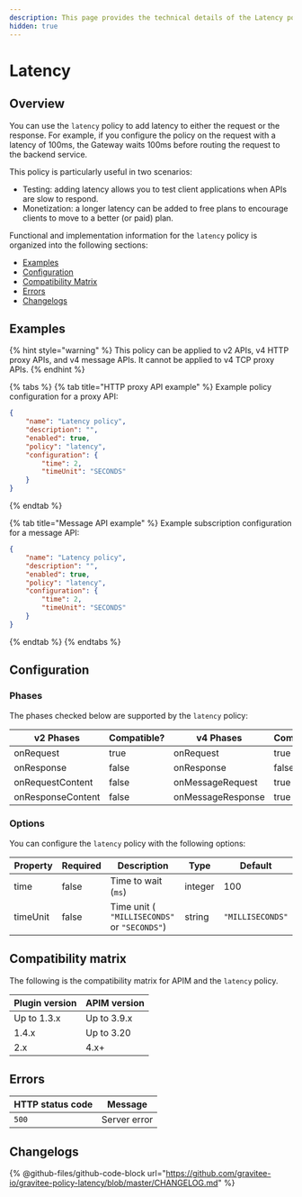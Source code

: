 ```yaml
---
description: This page provides the technical details of the Latency policy
hidden: true
---
```


# Latency

## Overview

You can use the `latency` policy to add latency to either the request or the response. For example, if you configure the policy on the request with a latency of 100ms, the Gateway waits 100ms before routing the request to the backend service.

This policy is particularly useful in two scenarios:

* Testing: adding latency allows you to test client applications when APIs are slow to respond.
* Monetization: a longer latency can be added to free plans to encourage clients to move to a better (or paid) plan.

Functional and implementation information for the `latency` policy is organized into the following sections:

* [Examples](latency.md#examples)
* [Configuration](latency.md#configuration)
* [Compatibility Matrix](latency.md#compatibility-matrix)
* [Errors](latency.md#errors)
* [Changelogs](latency.md#changelogs)

## Examples

{% hint style="warning" %}
This policy can be applied to v2 APIs, v4 HTTP proxy APIs, and v4 message APIs. It cannot be applied to v4 TCP proxy APIs.
{% endhint %}

{% tabs %}
{% tab title="HTTP proxy API example" %}
Example policy configuration for a proxy API:

```json
{
    "name": "Latency policy",
    "description": "",
    "enabled": true,
    "policy": "latency",
    "configuration": {
        "time": 2,
        "timeUnit": "SECONDS"
    }
}
```
{% endtab %}

{% tab title="Message API example" %}
Example subscription configuration for a message API:

```json
{
    "name": "Latency policy",
    "description": "",
    "enabled": true,
    "policy": "latency",
    "configuration": {
        "time": 2,
        "timeUnit": "SECONDS"
    }
}
```
{% endtab %}
{% endtabs %}

## Configuration

### Phases

The phases checked below are supported by the `latency` policy:

<table data-full-width="false"><thead><tr><th width="209">v2 Phases</th><th width="139" data-type="checkbox">Compatible?</th><th width="199.41136671177264">v4 Phases</th><th data-type="checkbox">Compatible?</th></tr></thead><tbody><tr><td>onRequest</td><td>true</td><td>onRequest</td><td>true</td></tr><tr><td>onResponse</td><td>false</td><td>onResponse</td><td>false</td></tr><tr><td>onRequestContent</td><td>false</td><td>onMessageRequest</td><td>true</td></tr><tr><td>onResponseContent</td><td>false</td><td>onMessageResponse</td><td>true</td></tr></tbody></table>

### Options

You can configure the `latency` policy with the following options:

<table><thead><tr><th width="116">Property</th><th width="105" data-type="checkbox">Required</th><th width="274">Description</th><th width="100">Type</th><th>Default</th></tr></thead><tbody><tr><td>time</td><td>false</td><td>Time to wait (<code>ms</code>)</td><td>integer</td><td>100</td></tr><tr><td>timeUnit</td><td>false</td><td>Time unit ( <code>"MILLISECONDS"</code> or <code>"SECONDS"</code>)</td><td>string</td><td><code>"MILLISECONDS"</code></td></tr></tbody></table>

## Compatibility matrix

The following is the compatibility matrix for APIM and the `latency` policy.

| Plugin version | APIM version |
| -------------- | ------------ |
| Up to 1.3.x    | Up to 3.9.x  |
| 1.4.x          | Up to 3.20   |
| 2.x            | 4.x+         |

## Errors

<table data-full-width="false"><thead><tr><th>HTTP status code</th><th>Message</th></tr></thead><tbody><tr><td><code>500</code></td><td>Server error</td></tr></tbody></table>

## Changelogs

{% @github-files/github-code-block url="https://github.com/gravitee-io/gravitee-policy-latency/blob/master/CHANGELOG.md" %}
